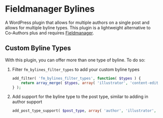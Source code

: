 # Fieldmanager Bylines

A WordPress plugin that allows for multiple authors on a single post and allows for multiple byline types.  This plugin is a lightweight alternative to Co-Authors plus and requires [Fieldmanager](http://fieldmanager.org).

## Custom Byline Types

With this plugin, you can offer more than one type of byline. To do so:

1. Filter `fm_bylines_filter_types` to add your custom byline types

    ```php
    add_filter( 'fm_bylines_filter_types', function( $types ) {
    	return array_merge( $types, array( 'illustrator', 'content-editor' ) );
    } );
    ```
2. Add support for the byline type to the post type, similar to adding in author support

    ```php
    add_post_type_support( $post_type, array( 'author', 'illustrator', 'content-editor' ) );
    ```

